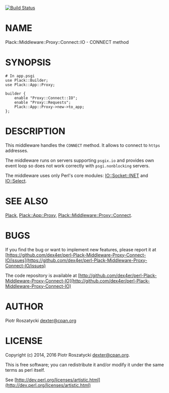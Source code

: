 [![Build Status](https://travis-ci.org/dex4er/perl-Plack-Middleware-Proxy-Connect-IO.png?branch=master)](https://travis-ci.org/dex4er/perl-Plack-Middleware-Proxy-Connect-IO)

# NAME

Plack::Middleware::Proxy::Connect::IO - CONNECT method

# SYNOPSIS

    # In app.psgi
    use Plack::Builder;
    use Plack::App::Proxy;

    builder {
        enable "Proxy::Connect::IO";
        enable "Proxy::Requests";
        Plack::App::Proxy->new->to_app;
    };

# DESCRIPTION

This middleware handles the `CONNECT` method. It allows to connect to
`https` addresses.

The middleware runs on servers supporting `psgix.io` and provides own
event loop so does not work correctly with `psgi.nonblocking` servers.

The middleware uses only Perl's core modules: [IO::Socket::INET](https://metacpan.org/pod/IO::Socket::INET) and
[IO::Select](https://metacpan.org/pod/IO::Select).

# SEE ALSO

[Plack](https://metacpan.org/pod/Plack), [Plack::App::Proxy](https://metacpan.org/pod/Plack::App::Proxy), [Plack::Middleware::Proxy::Connect](https://metacpan.org/pod/Plack::Middleware::Proxy::Connect).

# BUGS

If you find the bug or want to implement new features, please report it at
[https://github.com/dex4er/perl-Plack-Middleware-Proxy-Connect-IO/issues](https://github.com/dex4er/perl-Plack-Middleware-Proxy-Connect-IO/issues)

The code repository is available at
[http://github.com/dex4er/perl-Plack-Middleware-Proxy-Connect-IO](http://github.com/dex4er/perl-Plack-Middleware-Proxy-Connect-IO)

# AUTHOR

Piotr Roszatycki <dexter@cpan.org>

# LICENSE

Copyright (c) 2014, 2016 Piotr Roszatycki <dexter@cpan.org>.

This is free software; you can redistribute it and/or modify it under
the same terms as perl itself.

See [http://dev.perl.org/licenses/artistic.html](http://dev.perl.org/licenses/artistic.html)
